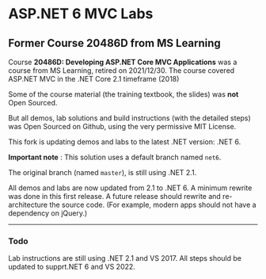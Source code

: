 # ASP.NET 6 MVC Labs 
## Former Course 20486D from MS Learning

Course **20486D: Developing ASP.NET Core MVC Applications** was a course from MS Learning, retired on 2021/12/30. The course covered ASP.NET MVC in the .NET Core 2.1 timeframe (2018) 

Some of the course material (the training textbook, the slides) was **not** Open Sourced. 

But all demos, lab solutions and build instructions (with the detailed steps) was Open Sourced on Github, using the very permissive MIT License.

This fork is updating demos and labs to the latest .NET version: .NET 6.

**Important note** : This solution uses a default branch named `net6`.  

The original branch (named `master`), is still using .NET 2.1.

All demos and labs are now updated from 2.1 to .NET 6. A minimum rewrite was done in this first release. A future release should rewrite and re-architecture the source code. (For example, modern apps should not have a dependency on jQuery.)  

---

### Todo

Lab instructions are still using .NET 2.1 and VS 2017. All steps should be updated to supprt.NET 6 and VS 2022. 

